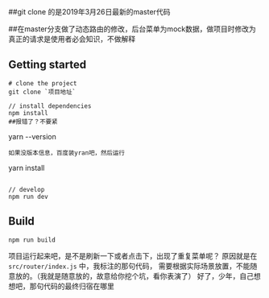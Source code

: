 ##git clone 的是2019年3月26日最新的master代码



##在master分支做了动态路由的修改，后台菜单为mock数据，做项目时修改为真正的请求是使用者必会知识，不做解释


## Getting started
```bush
# clone the project
git clone `项目地址`

// install dependencies
npm install
##报错了？不要紧
```
yarn --version
```
如果没版本信息，百度装yran吧，然后运行
```
yarn install
```

// develop
npm run dev
```

## Build
```bush
npm run build
```

项目运行起来吧，是不是刷新一下或者点击下，出现了重复菜单呢？
原因就是在`src/router/index.js` 中，我标注的那句代码，
需要根据实际场景放置，不能随意放的。（我就是随意放的，故意给你挖个坑，看你表演了）
好了，少年，自己想想吧，那句代码的最终归宿在哪里
